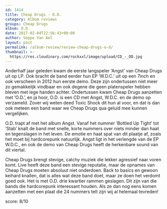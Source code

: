 ```yaml
---
id: 1414
title: Cheap Drugs - O.D.
category: Album reviews
groups: Cheap Drugs
album: O.D.
date: 2017-02-04T22:56:43+00:00
author: Seppe Van Ael
layout: post
permalink: /album-review/review-cheap-drugs-o-d/
thumbnail: >-
  https://res.cloudinary.com/rockxxl/image/upload/CD_-_OD.jpg
---
```

Anderhalf jaar geleden kwam de eerste langspeler ‘Angst’ van Cheap Drugs uit op LP. Ook bracht de band eerder hun EP ‘W.D.C.’ uit op een 7inch en ook verscheen in 2012 hun eerste demo. Deze zijn ondertussen niet meer zo gemakkelijk vindbaar en ook degene die geen platenspeler hebben bleven met lege handen achter. Ondertussen kwam Cheap Drugs aanzetten met ‘O.D.’, en ja hoor, O.D. is een CD met Angst, W.D.C. en de demo op verzameld. Zover wij weten deed Toxic Shock dit hun al voor, en dat is dan ook meteen een band waar we Cheap Drugs qua geluid mee kunnen vergelijken.

O.D. trapt af met het album Angst. Vanaf het nummer ‘Bottled Up Tight’ tot ‘Stab’ knalt de band met snelle, korte nummers over niets minder dan haat en tegenslagen in het leven. De emotie en haat spat van dit plaatje af, zoals het moet bij hardcorepunk natuurlijk. Angst ligt in het verlengde van de EP W.D.C., en ook de demo van Cheap Drugs heeft de herkenbare sound van dit viertal.

Cheap Drugs brengt stevige, catchy muziek die lekker agressief naar voren komt. Live heeft deze band een stevige reputatie, maar de opnames van Cheap Drugs moeten absoluut niet onderdoen. Back to basics en gewoon keihard knallen, dat is alles wat deze band doet, maar ze doen het verdomt goed ook. Het is met O.D. drie kwartier rammen geslagen. Dit zijn van die bands die hardcorepunk interessant houden. Als ze dan nog eens komen aanzetten met een plaat die 24 nummers telt zijn wij al helemaal tevreden!

score: 8/10
